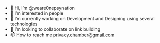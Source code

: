 - 👋 Hi, I’m @weare0nepsynation
- 👀 I’m interested in people
- 🌱 I’m currently working on Development and Designing using several technologies
- 💞️ I’m looking to collaborate on link building
- 📫 How to reach me privacy.chamber@gmail.com

<!---
weare0nepsynation/weare0nepsynation is a ✨ special ✨ repository because its `README.md` (this file) appears on your GitHub profile.
You can click the Preview link to take a look at your changes.
--->
